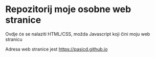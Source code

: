 # Repozitorij moje osobne web stranice

Ovdje će se nalaziti HTML/CSS, možda Javascript koji čini moju web stranicu

Adresa web stranice jest https://pasicd.github.io 
